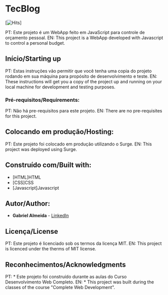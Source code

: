 # TecBlog

[![Hits](https://hits.seeyoufarm.com/api/count/incr/badge.svg?url=https%3A%2F%2Fgithub.com%2Fggalmeida1%2FOrcamentoPessoal&count_bg=%2379C83D&title_bg=%23555555&icon=&icon_color=%23E7E7E7&title=hits&edge_flat=false)]

PT: Este projeto é um WebApp feito em JavaScript para controle de orçamento pessoal.
EN: This project is a WebApp developed with Javascript to control a personal budget.
## Início/Starting up

PT: Estas instruções vão permitir que você tenha uma copia do projeto rodando em sua máquina para propósito de desenvolvimento e teste.
EN: These instructions will get you a copy of the project up and running on your local machine for development and testing purposes. 

### Pré-requisitos/Requirements:

PT: Não há pre-requisitos para este projeto.
EN: There are no pre-requisites for this project.
## Colocando em produção/Hosting:

PT: Este projeto foi colocado em produção utilizando o Surge.
EN: This project was deployed using Surge.

## Construído com/Built with:

* [HTML]HTML
* [CSS]CSS
* [Javascript]Javascript

## Autor/Author:

* **Gabriel Almeida** - [LinkedIn](https://www.linkedin.com/in/ggalmeida/)


## Licença/License

PT: Este projeto é licenciado sob os termos da licença MIT.
EN: This project is licenced under the therms of MIT license.

## Reconhecimentos/Acknowledgments

PT: * Este projeto foi construído durante as aulas do Curso Desenvolvimento Web Completo.
EN: * This project was built during the classes of the course "Complete Web Development".